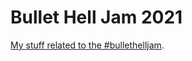 # Bullet Hell Jam 2021

[My stuff related to the #bullethelljam](https://itch.io/jam/bullet-jam-2021).
